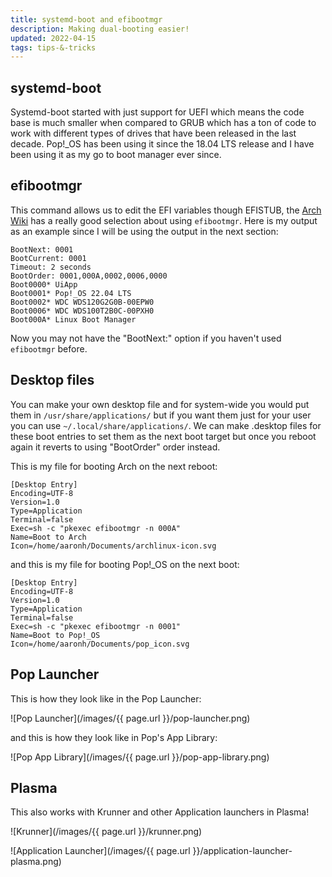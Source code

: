 ```yaml
---
title: systemd-boot and efibootmgr
description: Making dual-booting easier!
updated: 2022-04-15
tags: tips-&-tricks
---
```


## systemd-boot

Systemd-boot started with just support for UEFI which means the code base is much smaller when compared to GRUB which has a ton of code to work with different types of drives that have been released in the last decade. Pop!_OS has been using it since the 18.04 LTS release and I have  been using it as my go to boot manager ever since. 

## efibootmgr

This command allows us to edit the EFI variables though EFISTUB, the [Arch Wiki](https://wiki.archlinux.org/title/EFISTUB#Using_UEFI_directly) has a really good selection about using `efibootmgr`. Here is my output as an example since I will be using the output in the next section:

```
BootNext: 0001
BootCurrent: 0001
Timeout: 2 seconds
BootOrder: 0001,000A,0002,0006,0000
Boot0000* UiApp
Boot0001* Pop!_OS 22.04 LTS
Boot0002* WDC WDS120G2G0B-00EPW0 
Boot0006* WDC WDS100T2B0C-00PXH0 
Boot000A* Linux Boot Manager
```

Now you may not have the "BootNext:" option if you haven't used `efibootmgr` before.

## Desktop files

You can make your own desktop file and for system-wide you would put them in `/usr/share/applications/` but if you want them just for your user you can use `~/.local/share/applications/`. We can make .desktop files for these boot entries to set them as the next boot target but once you reboot again it reverts to using "BootOrder" order instead. 

This is my file for booting Arch on the next reboot:

```
[Desktop Entry]
Encoding=UTF-8
Version=1.0
Type=Application
Terminal=false
Exec=sh -c "pkexec efibootmgr -n 000A"
Name=Boot to Arch
Icon=/home/aaronh/Documents/archlinux-icon.svg
```

and this is my file for booting Pop!_OS on the next boot:

```
[Desktop Entry]
Encoding=UTF-8
Version=1.0
Type=Application
Terminal=false
Exec=sh -c "pkexec efibootmgr -n 0001"
Name=Boot to Pop!_OS
Icon=/home/aaronh/Documents/pop_icon.svg
```

## Pop Launcher

This is how they look like in the Pop Launcher:

![Pop Launcher](/images/{{ page.url }}/pop-launcher.png)

and this is how they look like in Pop's App Library:

![Pop App Library](/images/{{ page.url }}/pop-app-library.png)

## Plasma

This also works with Krunner and other Application launchers in Plasma!

![Krunner](/images/{{ page.url }}/krunner.png)

![Application Launcher](/images/{{ page.url }}/application-launcher-plasma.png)

